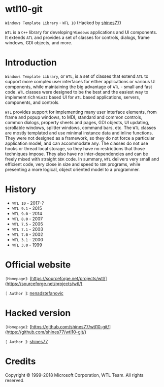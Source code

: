 # wtl10-git

`Windows Template Library` - `WTL 10` (Hacked by [shines77](https://github.com/shines77/))

`WTL` is a `C++` library for developing `Windows` applications and UI components. It extends `ATL` and provides a set of classes for controls, dialogs, frame windows, GDI objects, and more.

# Introduction

`Windows Template Library`, or `WTL`, is a set of classes that extend `ATL` to support more complex user interfaces for either applications or various UI components, while maintaining the big advantage of `ATL` - small and fast code. `WTL` classes were designed to be the best and the easiest way to implement rich `Win32` based UI for `ATL` based applications, servers, components, and controls.

`WTL` provides support for implementing many user interface elements, from frame and popup windows, to MDI, standard and common controls, common dialogs, property sheets and pages, GDI objects, UI updating, scrollable windows, splitter windows, command bars, etc. The `WTL` classes are mostly templated and use minimal instance data and inline functions. They were not designed as a framework, so they do not force a particular application model, and can accommodate any. The classes do not use hooks or thread local storage, so they have no restrictions that those techniques impose. They also have no inter-dependencies and can be freely mixed with straight `SDK` code. In summary, `WTL` delivers very small and efficient code, very close in size and speed to `SDK` programs, while presenting a more logical, object oriented model to a programmer.

# History

* `WTL 10` - 2017-?
* `WTL 9.1`	- 2015
* `WTL 9.0`	- 2014
* `WTL 8.0`	- 2007
* `WTL 7.5`	- 2005
* `WTL 7.1`	- 2003
* `WTL 7.0`	- 2002
* `WTL 3.1`	- 2000
* `WTL 3.0`	- 1999


# Official website

`[Homepage]`: [https://sourceforge.net/projects/wtl/](https://sourceforge.net/projects/wtl/)

`[ Author ]`: [nenadstefanovic](https://sourceforge.net/u/nenadstefanovic/)

# Hacked version

`[Homepage]`: [https://github.com/shines77/wtl10-git/](https://github.com/shines77/wtl10-git/)

`[ Author ]`: [shines77](https://github.com/shines77/)

# Credits

Copyright © 1999-2018 Microsoft Corporation, WTL Team. All rights reserved.
